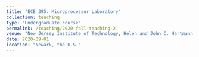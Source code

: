 ```yaml
---
title: "ECE 395: Microprocessor Laboratory"
collection: teaching
type: "Undergraduate course"
permalink: /teaching/2020-fall-teaching-2
venue: "New Jersey Institute of Technology, Helen and John C. Hartmann Department of Electrical and Computer Engineering"
date: 2020-09-01
location: "Newark, the U.S."
---
```


